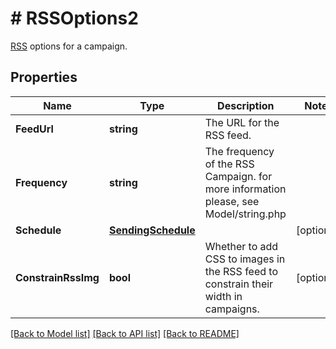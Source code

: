 # # RSSOptions2
[RSS](https://mailchimp.com/help/share-your-blog-posts-with-mailchimp/) options for a campaign.

## Properties 


Name | Type | Description | Notes
------------ | ------------- | ------------- | -------------
**FeedUrl**| **string** | The URL for the RSS feed.  |
**Frequency**| **string** | The frequency of the RSS Campaign. for more information please, see Model/string.php  |
**Schedule**| [**SendingSchedule**](SendingSchedule.md) |   | [optional]
**ConstrainRssImg**| **bool** | Whether to add CSS to images in the RSS feed to constrain their width in campaigns.  | [optional]


[[Back to Model list]](../../README.md#models) [[Back to API list]](../../README.md#endpoints) [[Back to README]](../../README.md)

